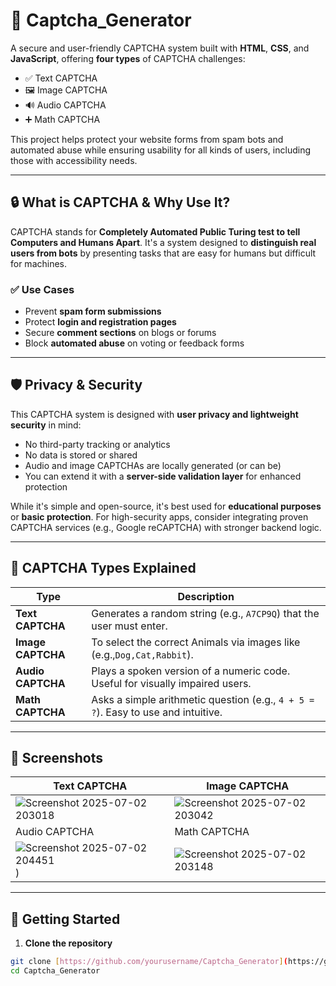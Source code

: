 # 🧠 Captcha_Generator

A secure and user-friendly CAPTCHA system built with **HTML**, **CSS**, and **JavaScript**, offering **four types** of CAPTCHA challenges:

- ✅ Text CAPTCHA  
- 🖼️ Image CAPTCHA  
- 🔊 Audio CAPTCHA  
- ➕ Math CAPTCHA  

This project helps protect your website forms from spam bots and automated abuse while ensuring usability for all kinds of users, including those with accessibility needs.

---

## 🔒 What is CAPTCHA & Why Use It?

CAPTCHA stands for **Completely Automated Public Turing test to tell Computers and Humans Apart**. It's a system designed to **distinguish real users from bots** by presenting tasks that are easy for humans but difficult for machines.

### ✅ Use Cases

- Prevent **spam form submissions**
- Protect **login and registration pages**
- Secure **comment sections** on blogs or forums
- Block **automated abuse** on voting or feedback forms

---

## 🛡️ Privacy & Security

This CAPTCHA system is designed with **user privacy and lightweight security** in mind:

- No third-party tracking or analytics
- No data is stored or shared
- Audio and image CAPTCHAs are locally generated (or can be)
- You can extend it with a **server-side validation layer** for enhanced protection

While it's simple and open-source, it's best used for **educational purposes** or **basic protection**. For high-security apps, consider integrating proven CAPTCHA services (e.g., Google reCAPTCHA) with stronger backend logic.

---

## 🔧 CAPTCHA Types Explained

| Type | Description |
|------|-------------|
| **Text CAPTCHA** | Generates a random string (e.g., `A7CP9Q`) that the user must enter. |
| **Image CAPTCHA** | To select the correct Animals via images like (e.g.,`Dog,Cat,Rabbit`). |
| **Audio CAPTCHA** | Plays a spoken version of a numeric code. Useful for visually impaired users. |
| **Math CAPTCHA** | Asks a simple arithmetic question (e.g., `4 + 5 = ?`). Easy to use and intuitive. |

---

## 📸 Screenshots

| Text CAPTCHA | Image CAPTCHA |
|--------------|----------------|
| ![Screenshot 2025-07-02 203018](https://github.com/user-attachments/assets/590a3587-bd52-4cd0-82db-9fd3502c4b3e) | ![Screenshot 2025-07-02 203042](https://github.com/user-attachments/assets/72e43136-3c93-44d2-872b-97fc75eaa4da) |
| Audio CAPTCHA | Math CAPTCHA |
| ![Screenshot 2025-07-02 204451](https://github.com/user-attachments/assets/18ef32e3-6a4c-4969-a921-4579d73e9003)) |![Screenshot 2025-07-02 203148](https://github.com/user-attachments/assets/7143ad98-c2a2-456b-ac44-cccdba266bb0) |

---

## 🚀 Getting Started

1. **Clone the repository**
```bash
git clone [https://github.com/yourusername/Captcha_Generator](https://github.com/Johnmohamed2565/Captcha_Generator).git
cd Captcha_Generator
